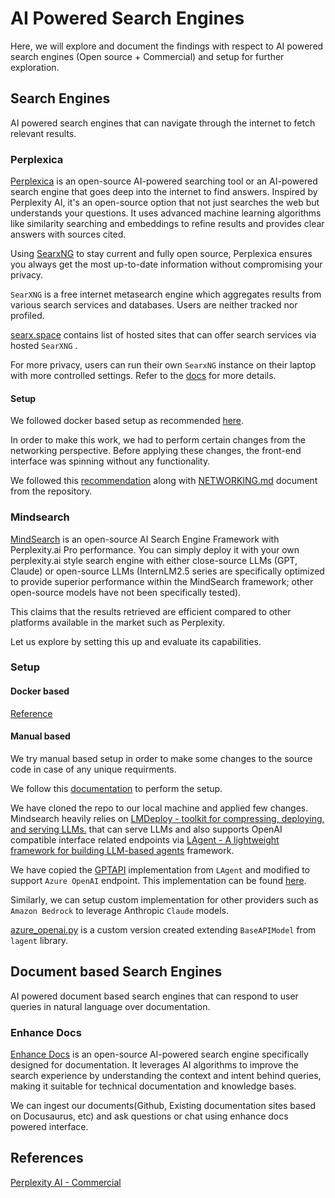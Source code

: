 # AI Powered Search Engines

Here, we will explore and document the findings with respect to AI powered search engines (Open source + Commercial) and setup for further exploration.

## Search Engines

AI powered search engines that can navigate through the internet to fetch relevant results.

### Perplexica

[Perplexica](https://github.com/ItzCrazyKns/Perplexica) is an open-source AI-powered searching tool or an AI-powered search engine that goes deep into the internet to find answers. Inspired by Perplexity AI, it's an open-source option that not just searches the web but understands your questions. It uses advanced machine learning algorithms like similarity searching and embeddings to refine results and provides clear answers with sources cited.

Using [SearxNG](https://github.com/searxng/searxng) to stay current and fully open source, Perplexica ensures you always get the most up-to-date information without compromising your privacy.

`SearXNG` is a free internet metasearch engine which aggregates results from various search services and databases. Users are neither tracked nor profiled.

[searx.space](https://searx.space/) contains list of hosted sites that can offer search services via hosted `SearXNG` .

For more privacy, users can run their own `SearxNG` instance on their laptop with more controlled settings. Refer to the [docs](https://docs.searxng.org/) for more details.

#### Setup

We followed docker based setup as recommended [here](https://github.com/ItzCrazyKns/Perplexica?tab=readme-ov-file#getting-started-with-docker-recommended).

In order to make this work, we had to perform certain changes from the networking perspective. Before applying these changes, the front-end interface was spinning without any functionality.

We followed this [recommendation](https://github.com/ItzCrazyKns/Perplexica/issues/180#issuecomment-2158487861) along with [NETWORKING.md](https://github.com/ItzCrazyKns/Perplexica/blob/master/docs/installation/NETWORKING.md) document from the repository.

### Mindsearch

[MindSearch](https://github.com/InternLM/MindSearch) is an open-source AI Search Engine Framework with Perplexity.ai Pro performance. You can simply deploy it with your own perplexity.ai style search engine with either close-source LLMs (GPT, Claude) or open-source LLMs (InternLM2.5 series are specifically optimized to provide superior performance within the MindSearch framework; other open-source models have not been specifically tested).

This claims that the results retrieved are efficient compared to other platforms available in the market such as Perplexity.

Let us explore by setting this up and evaluate its capabilities.

### Setup

#### Docker based

[Reference](https://github.com/InternLM/MindSearch/tree/main/docker#mindsearch-docker-compose-user-guide)

#### Manual based

We try manual based setup in order to make some changes to the source code in case of any unique requirments.

We follow this [documentation](https://github.com/InternLM/MindSearch/tree/main?tab=readme-ov-file#%EF%B8%8F-build-your-own-mindsearch) to perform the setup.

We have cloned the repo to our local machine and applied few changes. Mindsearch heavily relies on [LMDeploy - toolkit for compressing, deploying, and serving LLMs.](https://github.com/InternLM/lmdeploy) that can serve LLMs and also supports OpenAI compatible interface related endpoints via [LAgent - A lightweight framework for building LLM-based agents](https://github.com/InternLM/lagent) framework.

We have copied the [GPTAPI](https://github.com/InternLM/lagent/blob/main/lagent/llms/openai.py) implementation from `LAgent` and modified to support `Azure OpenAI` endpoint. This implementation can be found [here](./MindSearch/mindsearch/agent/azure_openai.py).

Similarly, we can setup custom implementation for other providers such as `Amazon Bedrock` to leverage Anthropic `Claude` models.

[azure_openai.py](./MindSearch/mindsearch/agent/azure_openai.py) is a custom version created extending `BaseAPIModel` from `lagent` library.

## Document based Search Engines

AI powered document based search engines that can respond to user queries in natural language over documentation.

### Enhance Docs

[Enhance Docs](https://docs.enhancedocs.com/) is an open-source AI-powered search engine specifically designed for documentation. It leverages AI algorithms to improve the search experience by understanding the context and intent behind queries, making it suitable for technical documentation and knowledge bases.

We can ingest our documents(Github, Existing documentation sites based on Docusaurus, etc) and ask questions or chat using enhance docs powered interface.

## References

[Perplexity AI - Commercial](https://www.perplexity.ai/)
